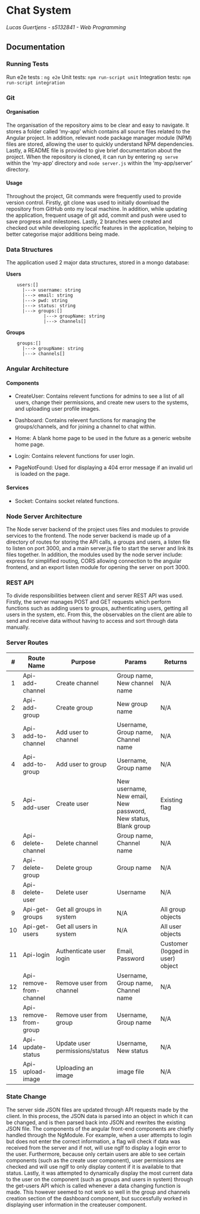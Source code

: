 # Chat System
###### Lucas Guertjens - s5132841 - Web Programming

## Documentation

### Running Tests
Run e2e tests : `ng e2e`
Unit tests: `npm run-script unit`
Integration tests: `npm run-script integration`

### Git
#### Organisation
The organisation of the repository aims to be clear and easy to navigate. It stores a folder called ‘my-app’ which contains all source files related to the Angular project. In addition, relevant node package manager module (NPM) files are stored, allowing the user to quickly understand NPM dependencies. Lastly, a README file is provided to give brief documentation about the project. When the repository is cloned, it can run by entering `ng serve` within the ‘my-app’ directory and `node server.js` within the ‘my-app/server’ directory.

#### Usage
Throughout the project, Git commands were frequently used to provide version control. Firstly, git clone was used to initially download the repository from GitHub onto my local machine. In addition, while updating the application, frequent usage of git add, commit and push were used to save progress and milestones. Lastly, 2 branches were created and checked out while developing specific features in the application, helping to better categorise major additions being made.

### Data Structures
The application used 2 major data structures, stored in a mongo database:

<b>Users</b>
```mermaid
    users:[]
      |---> username: string
      |---> email: string
      |---> pwd: string
      |---> status: string
      |---> groups:[]
              |---> groupName: string
              |---> channels[]
```


<b>Groups</b>
```mermaid
    groups:[]
      |---> groupName: string
      |---> channels[]
```

### Angular Architecture


#### Components

- CreateUser: Contains relevent functions for admins to see a list of all users, change their permissions, and create new users to the systems, and uploading user profile images.

- Dashboard: Contains relevent functions for managing the groups/channels, and for joining a channel to chat within.

- Home: A blank home page to be used in the future as a generic website home page.

- Login: Contains relevent functions for user login.

- PageNotFound: Used for displaying a 404 error message if an invalid url is loaded on the page.

#### Services

- Socket: Contains socket related functions.

### Node Server Architecture
The Node server backend of the project uses files and modules to provide services to the frontend. The node server backend is made up of a directory of routes for storing the API calls, a groups and users, a listen file to listen on port 3000, and a main server.js file to start the server and link its files together. In addition, the modules used by the node server include: express for simplified routing, CORS allowing connection to the angular frontend, and an export listen module for opening the server on port 3000.

### REST API
To divide responsibilities between client and server REST API was used. Firstly, the server manages POST and GET requests which perform functions such as adding users to groups, authenticating users, getting all users in the system, etc. From this, the observables on the client are able to send and receive data without having to access and sort through data manually.

### Server Routes
| # | Route Name | Purpose | Params | Returns |
|:-:|------------|---------|--------|---------|
| 1 | Api-add-channel | Create channel | Group name, New channel name | N/A |
| 2 | Api-add-group | Create group | New group name | N/A |
| 3 | Api-add-to-channel | Add user to channel | Username, Group name, Channel name | N/A |
| 4 | Api-add-to-group | Add user to group | Username, Group name | N/A |
| 5 | Api-add-user | Create user | New username, New email, New password, New status, Blank group | Existing flag |
| 6 | Api-delete-channel | Delete channel | Group name, Channel name | N/A |
| 7 | Api-delete-group | Delete group | Group name | N/A |
| 8 | Api-delete-user | Delete user | Username | N/A |
| 9 | Api-get-groups | Get all groups in system | N/A | All group objects |
| 10 | Api-get-users | Get all users in system | N/A | All user objects |
| 11 | Api-login | Authenticate user login | Email, Password | Customer (logged in user) object |
| 12 | Api-remove-from-channel | Remove user from channel | Username, Group name, Channel name | N/A |
| 13 | Api-remove-from-group | Remove user from group | Username, Group name | N/A |
| 14 | Api-update-status | Update user permissions/status | Username, New status | N/A |
| 15 | Api-upload-image | Uploading an image | image file | N/A |

### State Change
The server side JSON files are updated through API requests made by the client. In this process, the JSON data is parsed into an object in which it can be changed, and is then parsed back into JSON and rewrites the existing JSON file. The components of the angular front-end components are chiefly handled through the NgModule. For example, when a user attempts to login but does not enter the correct information, a flag will check if data was received from the server and if not, will use ngIf to display a login error to the user. Furthermore, because only certain users are able to see certain components (such as the create user component), user permissions are checked and will use ngIf to only display content if it is available to that status. Lastly, it was attempted to dynamically display the most current data to the user on the component (such as groups and users in system) through the get-users API which is called whenever a data changing function is made. This however seemed to not work so well in the group and channels creation section of the dashboard component, but successfully worked in displaying user information in the createuser component.
